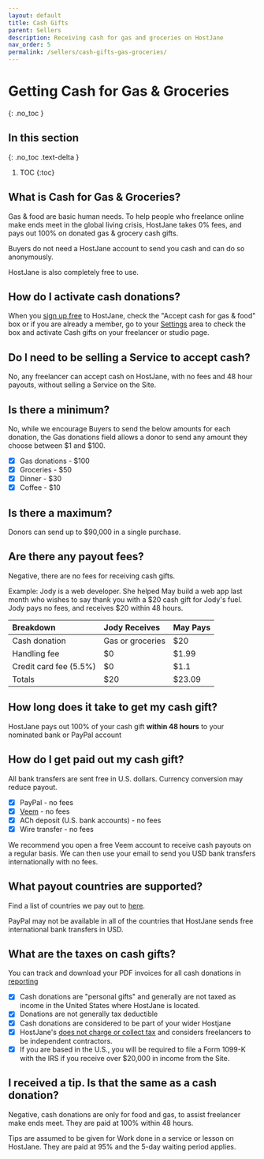 ```yaml
---
layout: default
title: Cash Gifts
parent: Sellers
description: Receiving cash for gas and groceries on HostJane
nav_order: 5
permalink: /sellers/cash-gifts-gas-groceries/
---
```


# Getting Cash for Gas & Groceries
{: .no_toc }

## In this section
{: .no_toc .text-delta }

1. TOC
{:toc}

## What is Cash for Gas & Groceries?

<span class="blue">Gas & food are basic human needs. To help people who freelance online make ends meet in the global living crisis, HostJane takes 0% fees, and pays out 100% on donated gas & grocery cash gifts.</span>

<span class="green">Buyers do not need a HostJane account to send you cash and can do so anonymously.</span>

HostJane is also completely free to use. 

## How do I activate cash donations?

<span class="yellow">When you [sign up free](https://www.hostjane.com) to HostJane, check the "Accept cash for gas & food" box or if you are already a member, go to your [Settings](https://www.hostjane.com/marketplace/settings) area to check the box and activate Cash gifts on your freelancer or studio page. </span>

## Do I need to be selling a Service to accept cash?

<span class="red">No, any freelancer can accept cash on HostJane, with no fees and 48 hour payouts, without selling a Service on the Site.</span>

## Is there a minimum?

No, while we encourage Buyers to send the below amounts for each donation, the Gas donations field allows a donor to send any amount they choose between $1 and $100.

- [x] Gas donations - $100
- [x] Groceries - $50
- [x] Dinner - $30
- [x] Coffee - $10

## Is there a maximum?

Donors can send up to $90,000 in a single purchase.

## Are there any payout fees?

<span class="green">Negative, there are no fees for receiving cash gifts.<span>

Example: Jody is a web developer. She helped May build a web app last month who wishes to say thank you with a $20 cash gift for Jody's fuel. Jody pays no fees, and receives $20 within 48 hours.

| Breakdown       | Jody Receives       | May Pays |
|:-------------|:------------------|:------|
| Cash donation           | Gas or groceries | $20  |
| Handling fee | $0   | $1.99  |
| Credit card fee (5.5%)           | $0      | $1.1  |
| Totals           | $20 | $23.09  |

## How long does it take to get my cash gift?

<span class="yellow">HostJane pays out 100% of your cash gift <strong>within 48 hours</strong> to your nominated bank or PayPal account</span>

## How do I get paid out my cash gift?

 <span class="purple">All bank transfers are sent free in U.S. dollars. Currency conversion may reduce payout.</span>

- [x] PayPal - no fees
- [x] [Veem](https://www.veem.com) - no fees 
- [x] ACh deposit (U.S. bank accounts) - no fees
- [x] Wire transfer - no fees

<span class="green">We recommend you open a free Veem account to receive cash payouts on a regular basis. We can then use your email to send you USD bank transfers internationally with no fees.</span>

## What payout countries are supported?

Find a list of countries we pay out to [here](/sellers/payments-tax-credits/#country-information-for-wire-payments).

<span class="blue">PayPal may not be available in all of the countries that HostJane sends free international bank transfers in USD.</span>

## What are the taxes on cash gifts?

<span class="purple">You can track and download your PDF invoices for all cash donations in [reporting](https://www.hostjane.com/marketplace/reporting)</span>

- [x] Cash donations are "personal gifts" and generally are not taxed as income in the United States where HostJane is located.
- [x] Donations are not generally tax deductible
- [x] Cash donations are considered to be part of your wider Hostjane 
- [x] HostJane's [does not charge or collect tax](/sellers/payments-tax-credits/#hostjane-asked-for-my-tax-information-why) and considers freelancers to be independent contractors.
- [x] If you are based in the U.S., you will be required to file a Form 1099-K with the IRS if you receive over $20,000 in income from the Site. 

## I received a tip. Is that the same as a cash donation?

<span class="red">Negative, cash donations are only for food and gas, to assist freelancer make ends meet. They are paid at 100% within 48 hours.</span>

Tips are assumed to be given for Work done in a service or lesson on HostJane. They are paid at 95% and the 5-day waiting period applies.


